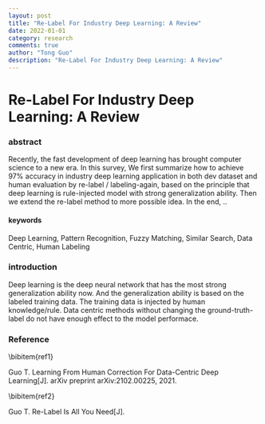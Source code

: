 ```yaml
---
layout: post
title: "Re-Label For Industry Deep Learning: A Review"
date: 2022-01-01
category: research
comments: true
author: "Tong Guo"
description: "Re-Label For Industry Deep Learning: A Review"
---
```



# Re-Label For Industry Deep Learning: A Review

### abstract
Recently, the fast development of deep learning has brought computer science to a new era. 
In this survey, We first summarize how to achieve 97% accuracy in industry deep learning application in both dev dataset and human evaluation by re-label / labeling-again, based on the principle that deep learning is rule-injected model with strong generalization ability. 
Then we extend the re-label method to more possible idea.
In the end, ..

#### keywords

Deep Learning, Pattern Recognition, Fuzzy Matching, Similar Search, Data Centric, Human Labeling

### introduction

Deep learning is the deep neural network that has the most strong generalization ability now. 
And the generalization ability is based on the labeled training data. The training data is injected by human knowledge/rule.
Data centric methods without changing the ground-truth-label do not have enough effect to the model performace.


### Reference

\bibitem{ref1}

Guo T. Learning From Human Correction For Data-Centric Deep Learning[J]. arXiv preprint arXiv:2102.00225, 2021.

\bibitem{ref2}

Guo T. Re-Label Is All You Need[J].